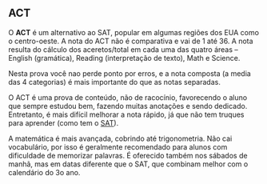 ## ACT

O **ACT** é um alternativo ao SAT, popular em algumas regiões dos EUA como o centro-oeste.  A nota do ACT não é comparativa e vai de 1 até 36. A nota resulta do cálculo dos aceretos/total em cada uma das quatro áreas – English (gramática), Reading (interpretação de texto), Math e Science.
 
Nesta prova você nao perde ponto por erros, e a nota composta (a media das 4 categorias) é mais importante do que as notas separadas.
 
O ACT é uma prova de conteúdo, não de racocínio, favorecendo o aluno que sempre estudou bem, fazendo muitas anotações e sendo dedicado. Entretanto, é mais difícil melhorar a nota rápido, já que não tem truques para aprender (como tem o [SAT](http://www.qilabs.org/guias/application/provas/sat)). 

A matemática é mais avançada, cobrindo até trigonometria. Não cai vocabulário, por isso é geralmente recomendado para alunos com dificuldade de memorizar palavras. É oferecido também nos sábados de manhã, mas em datas diferente que o SAT, que combinam melhor com o calendário do 3o ano.
